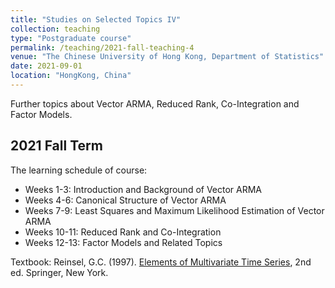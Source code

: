 ```yaml
---
title: "Studies on Selected Topics IV"
collection: teaching
type: "Postgraduate course"
permalink: /teaching/2021-fall-teaching-4
venue: "The Chinese University of Hong Kong, Department of Statistics"
date: 2021-09-01
location: "HongKong, China"
---
```


Further topics about Vector ARMA, Reduced Rank, Co-Integration and Factor Models.

2021 Fall Term
------
The learning schedule of course:
 * Weeks 1-3: Introduction and Background of Vector ARMA
 * Weeks 4-6: Canonical Structure of Vector ARMA
 * Weeks 7-9: Least Squares and Maximum Likelihood Estimation of Vector ARMA
 * Weeks 10-11: Reduced Rank and Co-Integration
 * Weeks 12-13: Factor Models and Related Topics

Textbook: Reinsel, G.C. (1997). [Elements of Multivariate Time Series](https://link.springer.com/book/10.1007/978-1-4684-0198-1), 2nd ed. Springer, New York.
